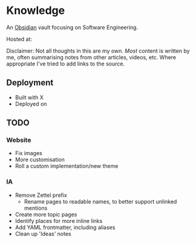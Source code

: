 # Knowledge

An [Obsidian](https://obsidian.md/) vault focusing on Software Engineering.

Hosted at: 

Disclaimer: Not all thoughts in this are my own. *Most* content is written by me, often summarising notes from other articles, videos, etc. Where appropriate I've tried to add links to the source.

## Deployment

- Built with X
- Deployed on

## TODO

### Website
- Fix images
- More customisation
- Roll a custom implementation/new theme

### IA
- Remove Zettel prefix
  - Rename pages to readable names, to better support unlinked mentions
- Create more topic pages
- Identify places for more inline links
- Add YAML frontmatter, including aliases
- Clean up 'Ideas' notes
